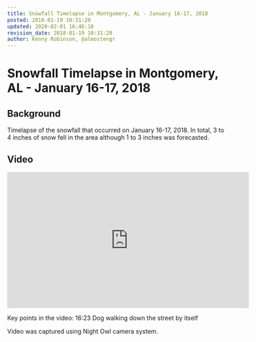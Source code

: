 ```yaml
---
title: Snowfall Timelapse in Montgomery, AL - January 16-17, 2018
posted: 2018-01-19 10:31:20
updated: 2020-02-01 16:46:18
revision_date: 2018-01-19 10:31:20
author: Kenny Robinson, @almostengr
---
```


# Snowfall Timelapse in Montgomery, AL - January 16-17, 2018

## Background

Timelapse of the snowfall that occurred on January 16-17, 2018.  In total, 3 to 4 inches of snow 
fell in the area although 1 to 3 inches was forecasted.

## Video

<iframe width="560" height="315" src="https://www.youtube.com/embed/D_Jg8x4J2-I" frameborder="0" allow="accelerometer; autoplay; encrypted-media; gyroscope; picture-in-picture" allowfullscreen></iframe>

Key points in the video:
16:23 Dog walking down the street by itself

Video was captured using Night Owl camera system.
